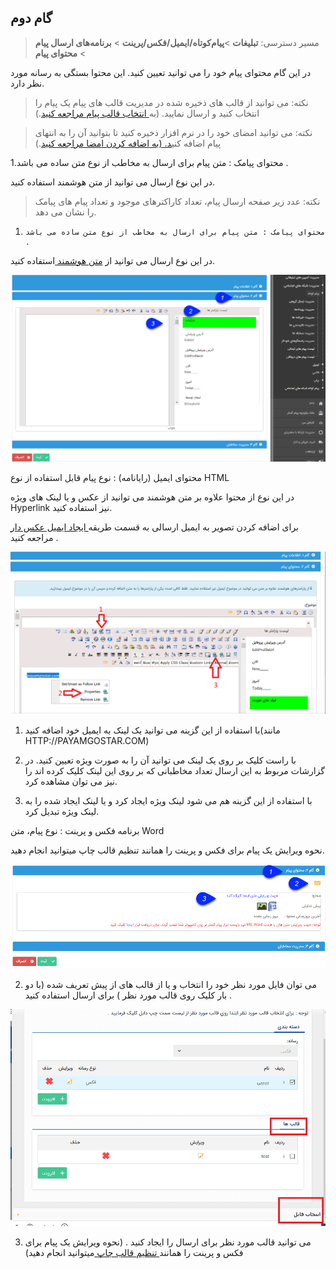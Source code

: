 ﻿## گام دوم

> مسیر دسترسی:  **تبلیغات** >**پیام‌کوتاه/ایمیل/فکس/پرینت** > **برنامه‌های ارسال پیام** > **محتوای پیام** 

در این گام محتوای پیام خود را می توانید تعیین کنید. این محتوا بستگی به رسانه مورد نظر دارد.

> نکته: می توانید از قالب های ذخیره شده در مدیریت قالب های پیام یک پیام را انتخاب کنید و ارسال نمایید. (به<a href="ghaleb-payam%2Fghaleb-payam.md" target="_blank"> انتخاب قالب پیام مراجعه کنید</a>.)


> نکته: می توانید امضای خود را در نرم افزار ذخیره کنید تا بتوانید آن را به انتهای پیام اضافه کنی<a href="add-a-signature%2Fadd-a-sign.md" target="_blank">د. (به اضافه کردن امضا مراجعه کنید</a>.)

1.محتوای پیامک : متن پیام برای ارسال به مخاطب از نوع متن ساده می باشد .

در این نوع ارسال می توانید از متن هوشمند  استفاده کنید.

> نکته: عدد زیر صفحه ارسال پیام، تعداد کاراکترهای موجود و تعداد پیام های پیامک را نشان می دهد.

1.     محتوای پیامک : متن پیام برای ارسال به مخاطب از نوع متن ساده می باشد .

در این نوع ارسال می توانید از [متن هوشمند ](https://github.com/1stco/PayamGostarDocs/blob/master/help%202.5.4/Marketing/matn-hoshmand/matn-hoshmand.md) استفاده کنید.


![](advertise-tools8.png)

محتوای ایمیل (رایانامه) : نوع پیام قابل استفاده از نوع  HTML

در این نوع از محتوا علاوه بر متن هوشمند می توانید از عکس و یا لینک های ویژه Hyperlink نیز استفاده کنید.

برای اضافه کردن تصویر به ایمیل ارسالی به قسمت طریقه[ ایجاد ایمیل عکس دار](https://github.com/1stco/PayamGostarDocs/blob/master/help%202.5.4/Marketing/email/Photo-email/Photo-email.md) مراجعه کنید .

![](7.png)

1. با استفاده از این گزینه می توانید یک لینک به ایمیل خود اضافه کنید(مانند HTTP://PAYAMGOSTAR.COM)

2. با راست کلیک بر روی یک لینک می توانید آن را به صورت ویژه تعیین کنید. در گزارشات مربوط به این ارسال تعداد مخاطبانی که بر روی این لینک کلیک کرده اند را نیز می توان مشاهده کرد.

3. با استفاده از این گزینه هم می شود لینک ویژه ایجاد کرد و یا لینک ایجاد شده را به لینک ویژه تبدیل کرد.

برنامه  فکس و پرینت : نوع پیام، متن Word

نحوه ویرایش یک پیام برای فکس و پرینت را همانند تنظیم قالب چاپ میتوانید انجام دهید.


![](advertise-tools10.png)

2. می توان  فایل مورد نظر خود را انتخاب و یا از قالب های از پیش تعریف شده (با دو بار کلیک روی قالب مورد نظر )  برای   ارسال استفاده کنید .

![](8.png)

 3. می توانید قالب مورد نظر برای ارسال را ایجاد کنید .  (نحوه ویرایش یک پیام برای فکس و پرینت را همانند[  تنظیم قالب چاپ  ](https://github.com/1stco/PayamGostarDocs/blob/master/help%202.5.4/Settings/Personalization-crm/Overview/General-information/Set%20the-print-template/Set%20the-print-template.md)میتوانید انجام دهید)
 
 









